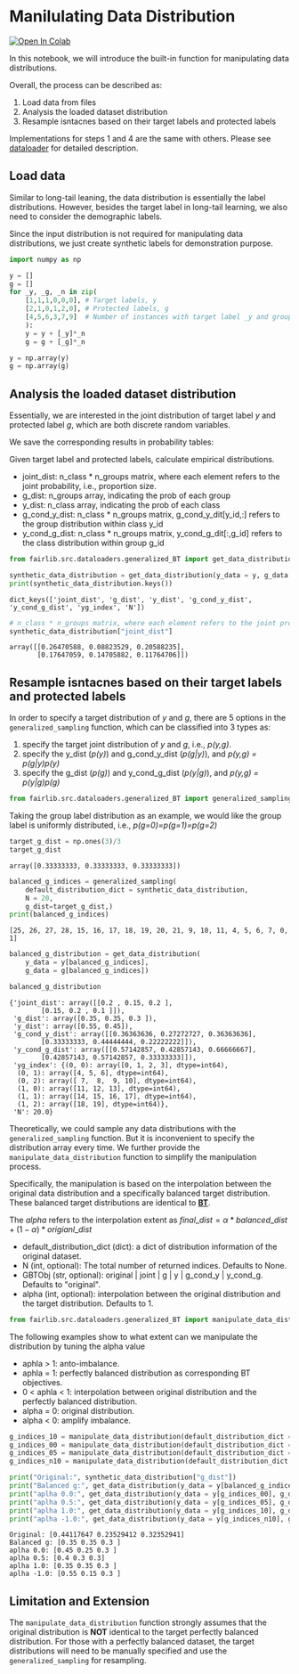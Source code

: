 # Manilulating Data Distribution

[![Open In Colab](https://colab.research.google.com/assets/colab-badge.svg)](https://colab.research.google.com/github/HanXudong/fairlib/blob/main/tutorial/manipulate_data_distribution.ipynb)

In this notebook, we will introduce the built-in function for manipulating data distributions.

Overall, the process can be described as:
1. Load data from files
2. Analysis the loaded dataset distribution
3. Resample isntacnes based on their target labels and protected labels

Implementations for steps 1 and 4 are the same with others. Please see [dataloader](https://hanxudong.github.io/fairlib/reference_api_dataloaders.html) for detailed description.

## Load data

Similar to long-tail leaning, the data distribution is essentially the label distributions. However, besides the target label in long-tail learning, we also need to consider the demographic labels.

Since the input distribution is not required for manipulating data distributions, we just create synthetic labels for demonstration purpose.


```python
import numpy as np

y = []
g = []
for _y, _g, _n in zip(
    [1,1,1,0,0,0], # Target labels, y
    [2,1,0,1,2,0], # Protected labels, g
    [4,5,6,3,7,9]  # Number of instances with target label _y and group label _g
    ):
    y = y + [_y]*_n
    g = g + [_g]*_n

y = np.array(y)
g = np.array(g)
```

## Analysis the loaded dataset distribution

Essentially, we are interested in the joint distribution of target label *y* and protected label *g*, which are both discrete random variables.

We save the corresponding results in probability tables:

Given target label and protected labels, calculate empirical distributions.

- joint_dist: n_class * n_groups matrix, where each element refers to the joint probability, i.e., proportion size.
- g_dist: n_groups array, indicating the prob of each group
- y_dist: n_class array, indicating the prob of each class
- g_cond_y_dist: n_class * n_groups matrix, g_cond_y_dit[y_id,:] refers to the group distribution within class y_id
- y_cond_g_dist: n_class * n_groups matrix, y_cond_g_dit[:,g_id] refers to the class distribution within group g_id


```python
from fairlib.src.dataloaders.generalized_BT import get_data_distribution
```


```python
synthetic_data_distribution = get_data_distribution(y_data = y, g_data = g)
print(synthetic_data_distribution.keys())
```

    dict_keys(['joint_dist', 'g_dist', 'y_dist', 'g_cond_y_dist', 'y_cond_g_dist', 'yg_index', 'N'])
    


```python
# n_class * n_groups matrix, where each element refers to the joint probability
synthetic_data_distribution["joint_dist"]
```




    array([[0.26470588, 0.08823529, 0.20588235],
           [0.17647059, 0.14705882, 0.11764706]])



## Resample isntacnes based on their target labels and protected labels

In order to specify a target distribution of *y* and *g*, there are 5 options in the `generalized_sampling` function, which can be classified into 3 types as:
1. specify the target joint distribution of *y* and *g*, i.e., *p(y,g)*.
2. specify the y_dist (*p(y)*) and g_cond_y_dist (*p(g|y)*), and *p(y,g) = p(g|y)p(y)*
3. specify the g_dist (*p(g)*) and y_cond_g_dist (*p(y|g)*), and *p(y,g) = p(y|g)p(g)*


```python
from fairlib.src.dataloaders.generalized_BT import generalized_sampling
```

Taking the group label distribution as an example, we would like the group label is uniformly distributed, i.e., *p(g=0)=p(g=1)=p(g=2)*


```python
target_g_dist = np.ones(3)/3
target_g_dist
```




    array([0.33333333, 0.33333333, 0.33333333])




```python
balanced_g_indices = generalized_sampling(
    default_distribution_dict = synthetic_data_distribution,
    N = 20,
    g_dist=target_g_dist,)
print(balanced_g_indices)
```

    [25, 26, 27, 28, 15, 16, 17, 18, 19, 20, 21, 9, 10, 11, 4, 5, 6, 7, 0, 1]
    


```python
balanced_g_distribution = get_data_distribution(
    y_data = y[balanced_g_indices], 
    g_data = g[balanced_g_indices])
```


```python
balanced_g_distribution
```




    {'joint_dist': array([[0.2 , 0.15, 0.2 ],
            [0.15, 0.2 , 0.1 ]]),
     'g_dist': array([0.35, 0.35, 0.3 ]),
     'y_dist': array([0.55, 0.45]),
     'g_cond_y_dist': array([[0.36363636, 0.27272727, 0.36363636],
            [0.33333333, 0.44444444, 0.22222222]]),
     'y_cond_g_dist': array([[0.57142857, 0.42857143, 0.66666667],
            [0.42857143, 0.57142857, 0.33333333]]),
     'yg_index': {(0, 0): array([0, 1, 2, 3], dtype=int64),
      (0, 1): array([4, 5, 6], dtype=int64),
      (0, 2): array([ 7,  8,  9, 10], dtype=int64),
      (1, 0): array([11, 12, 13], dtype=int64),
      (1, 1): array([14, 15, 16, 17], dtype=int64),
      (1, 2): array([18, 19], dtype=int64)},
     'N': 20.0}



Theoretically, we could sample any data distributions with the `generalized_sampling` function. But it is inconvenient to specify the distribution array every time. We further provide the `manipulate_data_distribution` function to simplify the manipulation process.

Specifically, the manipulation is based on the interpolation between the original data distribution and a specifically balanced target distribution. These balanced target distributions are identical to [**BT**](https://hanxudong.github.io/fairlib/reference_api_debiasing/BT.html).

The *alpha* refers to the interpolation extent as $final\_dist = \alpha*balanced\_dist + (1-\alpha)*origianl\_dist$

- default_distribution_dict (dict): a dict of distribution information of the original dataset.
- N (int, optional): The total number of returned indices. Defaults to None.
- GBTObj (str, optional): original | joint | g | y | g_cond_y | y_cond_g. Defaults to "original".
- alpha (int, optional): interpolation between the original distribution and the target distribution. Defaults to 1.


```python
from fairlib.src.dataloaders.generalized_BT import manipulate_data_distribution
```

The following examples show to what extent can we manipulate the distribution by tuning the alpha value
- aphla > 1: anto-imbalance.
- aphla = 1: perfectly balanced distribution as corresponding BT objectives.
- 0 < aphla < 1: interpolation between original distribution and the perfectly balanced distribution.
- alpha = 0: original distribution.
- alpha < 0: amplify imbalance.


```python
g_indices_10 = manipulate_data_distribution(default_distribution_dict = synthetic_data_distribution, N = 20, GBTObj = "g", alpha =1)
g_indices_00 = manipulate_data_distribution(default_distribution_dict = synthetic_data_distribution, N = 20, GBTObj = "g", alpha =0)
g_indices_05 = manipulate_data_distribution(default_distribution_dict = synthetic_data_distribution, N = 20, GBTObj = "g", alpha =0.5)
g_indices_n10 = manipulate_data_distribution(default_distribution_dict = synthetic_data_distribution, N = 20, GBTObj = "g", alpha =-1)
```


```python
print("Original:", synthetic_data_distribution["g_dist"])
print("Balanced g:", get_data_distribution(y_data = y[balanced_g_indices], g_data = g[balanced_g_indices])["g_dist"])
print("aplha 0.0:", get_data_distribution(y_data = y[g_indices_00], g_data = g[g_indices_00])["g_dist"])
print("aplha 0.5:", get_data_distribution(y_data = y[g_indices_05], g_data = g[g_indices_05])["g_dist"])
print("aplha 1.0:", get_data_distribution(y_data = y[g_indices_10], g_data = g[g_indices_10])["g_dist"])
print("aplha -1.0:", get_data_distribution(y_data = y[g_indices_n10], g_data = g[g_indices_n10])["g_dist"])
```

    Original: [0.44117647 0.23529412 0.32352941]
    Balanced g: [0.35 0.35 0.3 ]
    aplha 0.0: [0.45 0.25 0.3 ]
    aplha 0.5: [0.4 0.3 0.3]
    aplha 1.0: [0.35 0.35 0.3 ]
    aplha -1.0: [0.55 0.15 0.3 ]
    

## Limitation and Extension

The `manipulate_data_distribution` function strongly assumes that the original distribution is **NOT** identical to the target perfectly balanced distribution. For those with a perfectly balanced dataset, the target distributions will need to be manually specified and use the `generalized_sampling` for resampling.

